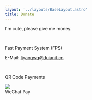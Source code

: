 ```yaml
---
layout: '../layouts/BaseLayout.astro'
title: Donate
---
```


I'm cute, please give me money.

<br />

<p class="text-xl mb-2">Fast Payment System (FPS)</p>

E-Mail: <span class="select-all">liyanqwq@duianit.cn</span>

<br />

<p class="text-xl mb-2">QR Code Payments</p>

<div class="grid grid-cols-1 sm:grid-cols-2 md:grid-cols-3 my-4">
    <div class="w-full flex flex-col items-center opacity-80 hover:opacity-100">
        <img src="/wechat_donate.webp" class="my-2 w-40 h-40" />
        <div class="opcity-90">WeChat Pay</div>
    </div>
    <!-- <div class="w-full flex flex-col items-center opacity-80 hover:opacity-100">
        <img src="/wechat_donate.webp" class="my-2 w-40 h-40" />
        <div>WeChat Pay</div>
    </div> -->
</div>

